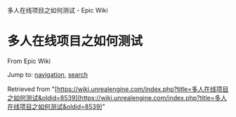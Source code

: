 多人在线项目之如何测试 - Epic Wiki             

多人在线项目之如何测试
===========

From Epic Wiki

Jump to: [navigation](#mw-navigation), [search](#p-search)

Retrieved from "[https://wiki.unrealengine.com/index.php?title=多人在线项目之如何测试&oldid=8539](https://wiki.unrealengine.com/index.php?title=多人在线项目之如何测试&oldid=8539)"